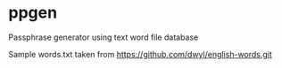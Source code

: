 # ppgen
Passphrase generator using text word file database

Sample words.txt taken from https://github.com/dwyl/english-words.git

